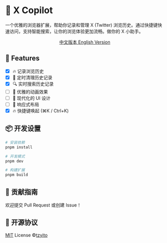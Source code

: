# 🌟 X Copilot

一个优雅的浏览器扩展，帮助你记录和管理 X (Twitter) 浏览历史。通过快捷键快速访问，支持智能搜索，让你的浏览体验更加流畅。做你的 X 小助手。

<div align="center">
    <a href="./README.zh-CN.md">
        中文版本
    </a>
    <a href="./README.en-US.md">
        English Version
    </a>
</div>

## 🚀 Features

- [x] 🔥 记录浏览历史
- [x] 🎯 定时清理历史记录
- [x] 🔍 实时搜索历史记录
- [ ] 💫 优雅的动画效果
- [ ] 🌈 现代化的 UI 设计
- [ ] 📱 响应式布局
- [x] 🔥 快捷键唤起 (⌘K / Ctrl+K)

## 📦 开发设置

```bash
# 安装依赖
pnpm install

# 开发模式
pnpm dev

# 构建扩展
pnpm build
```

## 🤝 贡献指南

欢迎提交 Pull Request 或创建 Issue！

## 📄 开源协议

[MIT](./LICENSE) License ©[tzyito](https://github.com/tzyito)
